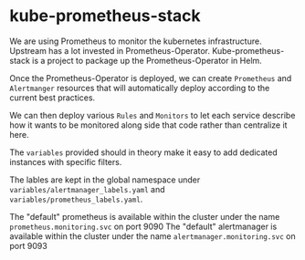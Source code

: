 # kube-prometheus-stack

We are using Prometheus to monitor the kubernetes infrastructure. Upstream has a lot invested in Prometheus-Operator. Kube-prometheus-stack is a project to package up the Prometheus-Operator in Helm.

Once the Prometheus-Operator is deployed, we can create `Prometheus` and `Alertmanger` resources that will automatically deploy according to the current best practices.

We can then deploy various `Rules` and `Monitors` to let each service describe how it wants to be monitored along side that code rather than centralize it here.

The `variables` provided should in theory make it easy to add dedicated instances with specific filters.

The lables are kept in the global namespace under `variables/alertmanager_labels.yaml` and `variables/prometheus_labels.yaml`.

The "default" prometheus is available within the cluster under the name `prometheus.monitoring.svc` on port 9090
The "default" alertmanager is available within the cluster under the name `alertmanager.monitoring.svc` on port 9093
